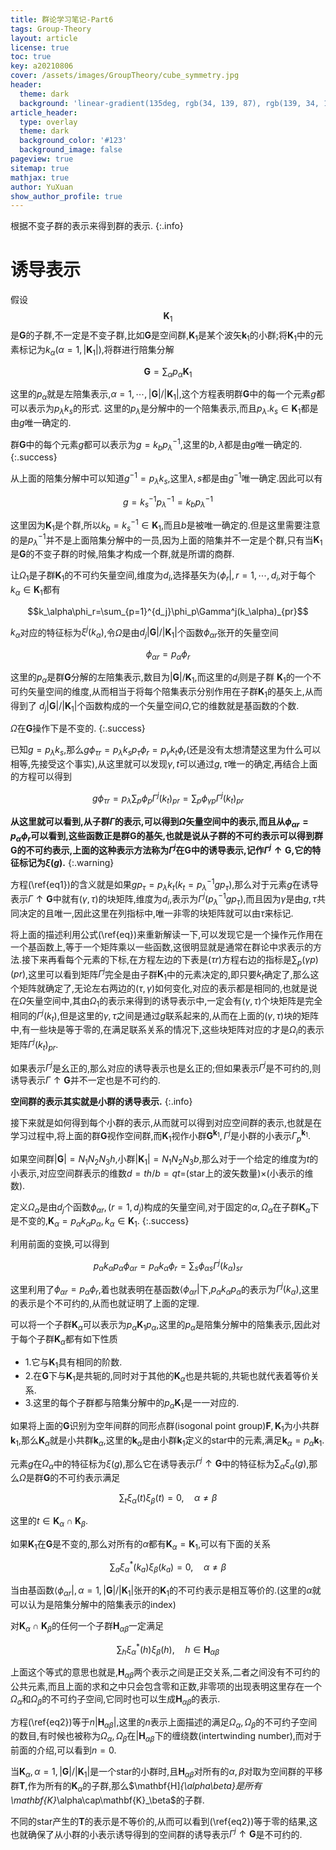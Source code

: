 ```yaml
---
title: 群论学习笔记-Part6
tags: Group-Theory
layout: article
license: true
toc: true
key: a20210806
cover: /assets/images/GroupTheory/cube_symmetry.jpg
header:
  theme: dark
  background: 'linear-gradient(135deg, rgb(34, 139, 87), rgb(139, 34, 139))'
article_header:
  type: overlay
  theme: dark
  background_color: '#123'
  background_image: false
pageview: true
sitemap: true
mathjax: true
author: YuXuan
show_author_profile: true
---
```

根据不变子群的表示来得到群的表示.
{:.info}
<!--more-->
# 诱导表示
假设$$\mathbf{K}_1$$是$\mathbf{G}$的子群,不一定是不变子群,比如$\mathbf{G}$是空间群,$\mathbf{K}_1$是某个波矢$\mathbf{k}_1$的小群;将$\mathbf{K}_1$中的元素标记为$k_\alpha(\alpha=1,\rvert\mathbf{K}_1\rvert)$,将群进行陪集分解

$$\mathbf{G}=\sum_\alpha p_\alpha\mathbf{K}_1$$

这里的$p_\alpha$就是左陪集表示,$\alpha=1,\cdots,\rvert\mathbf{G}\rvert/\rvert\mathbf{K}_1\rvert$,这个方程表明群$\mathbf{G}$中的每一个元素$g$都可以表示为$p_\lambda k_s$的形式.
这里的$p_\lambda$是分解中的一个陪集表示,而且$p_\lambda.k_s\in\mathbf{K}_1$都是由$g$唯一确定的.

群$\mathbf{G}$中的每个元素$g$都可以表示为$g=k_bp_\lambda^{-1}$,这里的$b,\lambda$都是由$g$唯一确定的.
{:.success}

从上面的陪集分解中可以知道$g^{-1}=p_\lambda k_s$,这里$\lambda,s$都是由$g^{-1}$唯一确定.因此可以有

$$g=k_s^{-1}p_\lambda^{-1}=k_bp_\lambda^{-1}$$

这里因为$\mathbf{K}_1$是个群,所以$k_b=k_s^{-1}\in\mathbf{K}_1$,而且$b$是被唯一确定的.但是这里需要注意的是$p_\lambda^{-1}$并不是上面陪集分解中的一员,因为上面的陪集并不一定是个群,只有当$\mathbf{K}_1$是$\mathbf{G}$的不变子群的时候,陪集才构成一个群,就是所谓的商群.

让$\Omega_1$是子群$\mathbf{K}_1$的不可约矢量空间,维度为$d_i$,选择基矢为$\langle\phi_r\rvert,r=1,\cdots,d_i$,对于每个$k_\alpha\in\mathbf{K}_1$都有

$$k_\alpha\phi_r=\sum_{p=1}^{d_j}\phi_p\Gamma^j(k_\alpha)_{pr}$$

$k_\alpha$对应的特征标为$\xi^j(k_\alpha)$,令$\Omega$是由$d_j\rvert\mathbf{G}\rvert/\rvert\mathbf{K}_1\rvert$个函数$\phi_{\alpha r}$张开的矢量空间

$$\phi_{\alpha r}=p_\alpha\phi_r$$

这里的$p_\alpha$是群$\mathbf{G}$分解的左陪集表示,数目为$\rvert\mathbf{G}\rvert/\mathbf{K}_1$,而这里的$d_i$则是子群
$\mathbf{K}_1$的一个不可约矢量空间的维度,从而相当于将每个陪集表示分别作用在子群$\mathbf{K}_1$的基矢上,从而得到了
$d_j\rvert\mathbf{G}\rvert/\rvert\mathbf{K}_1\rvert$个函数构成的一个矢量空间$\Omega$,它的维数就是基函数的个数.

$\Omega$在$\mathbf{G}$操作下是不变的.
{:.success}

已知$g=p_\lambda k_s$,那么$g\phi_{\tau r}=p_\lambda k_sp_\tau\phi_r=p_\gamma k_t\phi_r$(还是没有太想清楚这里为什么可以相等,先接受这个事实),从这里就可以发现$\gamma,t$可以通过$g,\tau$唯一的确定,再结合上面的方程可以得到

$$g\phi_{\tau r}=p_\lambda\sum_p\phi_p\Gamma^j(k_t)_{pr}=\sum_p\phi_{\gamma p}\Gamma^j(k_t)_{pr}\label{eq1}$$

**从这里就可以看到,从子群$\Gamma$的表示,可以得到$\Omega$矢量空间中的表示,而且从$\phi_{\alpha r}=p_\alpha\phi_r$可以看到,这些函数正是群$\mathbf{G}$的基矢,也就是说从子群的不可约表示可以得到群$\mathbf{G}$的不可约表示,上面的这种表示方法称为$\Gamma^j$在$\mathbf{G}$中的诱导表示,记作$\Gamma^j\uparrow\mathbf{G}$,它的特征标记为$\xi(g)$.**
{:.warning}

方程(\ref{eq1})的含义就是如果$gp_\tau=p_\lambda k_t(k_t=p^{-1}_\lambda gp_\tau)$,那么对于元素$g$在诱导表示$\Gamma\uparrow\mathbf{G}$中就有$(\gamma,\tau)$的块矩阵,维度为$d_i$,表示为$\Gamma^j(p_\lambda^{-1}gp_\tau)$,而且因为$\gamma$是由$g,\tau$共同决定的且唯一,因此这里在列指标中,唯一非零的块矩阵就可以由$\tau$来标记.

将上面的描述利用公式(\ref{eq})来重新解读一下,可以发现它是一个操作元作用在一个基函数上,等于一个矩阵乘以一些函数,这很明显就是通常在群论中求表示的方法.接下来再看每个元素的下标,在方程左边的下表是$(\tau r)$方程右边的指标是$\sum_p(\gamma p)(pr)$,这里可以看到矩阵$\Gamma^j$完全是由子群$\mathbf{K}_1$中的元素决定的,即只要$k_t$确定了,那么这个矩阵就确定了,无论左右两边的$(\tau,\gamma)$如何变化,对应的表示都是相同的,也就是说在$\Omega$矢量空间中,其由$\Omega_1$的表示来得到的诱导表示中,一定会有$(\gamma,\tau)$个块矩阵是完全相同的$\Gamma^j(k_t)$,但是这里的$\gamma,\tau$之间是通过$g$联系起来的,从而在上面的$(\gamma,\tau)$块的矩阵中,有一些块是等于零的,在满足联系关系的情况下,这些块矩阵对应的才是$\Omega_i$的表示矩阵$\Gamma^j(k_t)_{pr}$.

如果表示$\Gamma^j$是幺正的,那么对应的诱导表示也是幺正的;但如果表示$\Gamma^j$是不可约的,则诱导表示$\Gamma\uparrow\mathbf{G}$并不一定也是不可约的.

**空间群的表示其实就是小群的诱导表示.**
{:.info}

接下来就是如何得到每个小群的表示,从而就可以得到对应空间群的表示,也就是在学习过程中,将上面的群$\mathbf{G}$视作空间群,而$\mathbf{K}_1$视作小群$\mathbf{G}^{\mathbf{k}_1},\Gamma^j$是小群的小表示$\Gamma_p^{\mathbf{k}_1}$.

如果空间群$\rvert\mathbf{G}\rvert=N_1N_2N_3h$,小群$\rvert\mathbf{K}_1\rvert=N_1N_2N_3b$,那么对于一个给定的维度为$t$的小表示,对应空间群表示的维数$d=th/b=qt$=(star上的波矢数量)$\times$(小表示的维数).

定义$\Omega_\alpha$是由$d_j$个函数$\phi_{\alpha r},(r=1,d_j)$构成的矢量空间,对于固定的$\alpha,\Omega_\alpha$在子群$\mathbf{K}_\alpha$下是不变的,$\mathbf{K}_\alpha=p_\alpha k_\alpha p_\alpha,k_\alpha\in\mathbf{K}_1$.
{:.success}

利用前面的变换,可以得到

$$p_\alpha k_\alpha p_\alpha\phi_{\alpha r}=p_\alpha k_\alpha\phi_r=\sum_s\phi_{\alpha s}\Gamma^j(k_\alpha)_{sr}$$

这里利用了$\phi_{\alpha r}=p_\alpha\phi_r$,着也就表明在基函数$\langle\phi_{\alpha r}\rvert$下,$p_\alpha k_\alpha p_\alpha$的表示为$\Gamma^j(k_\alpha)$,这里的表示是个不可约的,从而也就证明了上面的定理.

可以将一个子群$\mathbf{K}_\alpha$可以表示为$p_\alpha\mathbf{K}_1p_\alpha$,这里的$p_\alpha$是陪集分解中的陪集表示,因此对于每个子群$\mathbf{K}_\alpha$都有如下性质
- 1.它与$\mathbf{K}_1$具有相同的阶数.
- 2.在$\mathbf{G}$下与$\mathbf{K}_1$是共轭的,同时对于其他的$\mathbf{K}_\alpha$也是共轭的,共轭也就代表着等价关系.
- 3.这里的每个子群都与陪集分解中的$p_\alpha\mathbf{K}_1$是一一对应的.

如果将上面的$\mathbf{G}$识别为空年间群的同形点群(isogonal point group)$\mathbf{F},\mathbf{K}_1$为小共群$\mathbf{k}_1$,那么$\mathbf{K}_\alpha$就是小共群$\mathbf{k}_\alpha$,这里的$\mathbf{k}_\alpha$是由小群$\mathbf{k}_1$定义的star中的元素,满足$\mathbf{k}_\alpha=p_\alpha\mathbf{k}_1$.

元素$g$在$\Omega_\alpha$中的特征标为$\xi(g)$,那么它在诱导表示$\Gamma^j\uparrow\mathbf{G}$中的特征标为$\sum_\alpha\xi_\alpha(g)$,那么$\Omega$是群$\mathbf{G}$的不可约表示满足

$$\sum_t\xi_\alpha(t)\xi_\beta(t)=0,\quad\alpha\neq\beta$$

这里的$t\in\mathbf{K}_\alpha\cap\mathbf{K}_\beta$.

如果$\mathbf{K}_1$在$\mathbf{G}$是不变的,那么对所有的$\alpha$都有$\mathbf{K}_\alpha=\mathbf{K}_1$,可以有下面的关系

$$\sum_a\xi_\alpha^*(k_a)\xi_\beta(k_a)=0,\quad\alpha\neq\beta$$

当由基函数$\langle\phi_{\alpha r}\rvert,\alpha=1,\rvert\mathbf{G}\rvert/\rvert\mathbf{K}_1\rvert$张开的$\mathbf{K}_1$的不可约表示是相互等价的.(这里的$\alpha$就可以认为是陪集分解中的陪集表示的index)

对$\mathbf{K}_\alpha\cap\mathbf{K}_\beta$的任何一个子群$\mathbf{H}_{\alpha\beta}$一定满足

$$\sum_h\xi^*_\alpha(h)\xi_\beta(h),\quad h\in\mathbf{H}_{\alpha\beta}\label{eq2}$$

上面这个等式的意思也就是,$\mathbf{H}_{\alpha\beta}$两个表示之间是正交关系,二者之间没有不可约的公共元素,而且上面的求和之中只会包含零和正数,非零项的出现表明这里存在一个$\Omega_\alpha$和$\Omega_\beta$的不可约子空间,它同时也可以生成$\mathbf{H}_{\alpha\beta}$的表示.

方程(\ref{eq2})等于$n\rvert\mathbf{H}_{\alpha\beta}\rvert$,这里的$n$表示上面描述的满足$\Omega_\alpha,\Omega_\beta$的不可约子空间的数目,有时候也被称为$\Omega_\alpha,\Omega_\beta$在$\rvert\mathbf{H}_{\alpha\beta}$下的缠绕数(intertwinding number),而对于前面的介绍,可以看到$n=0$.

当$\mathbf{K}_\alpha,\alpha=1,\rvert\mathbf{G}\rvert/\rvert\mathbf{K}_1\rvert$是一个star的小群时,且$\mathbf{H}_{\alpha\beta}$对所有的$\alpha,\beta$对取为空间群的平移群$\mathbf{T}$,作为所有的$\mathbf{K}_\alpha$的子群,那么$\mathbf{H]_{\alpha\beta}$是所有$\mathbf{K}_\alpha\cap\mathbf{K}_\beta$的子群.

不同的star产生的$\mathbf{T}$的表示是不等价的,从而可以看到(\ref{eq2})等于零的结果,这也就确保了从小群的小表示诱导得到的空间群的诱导表示$\Gamma^j\uparrow\mathbf{G}$是不可约的.
